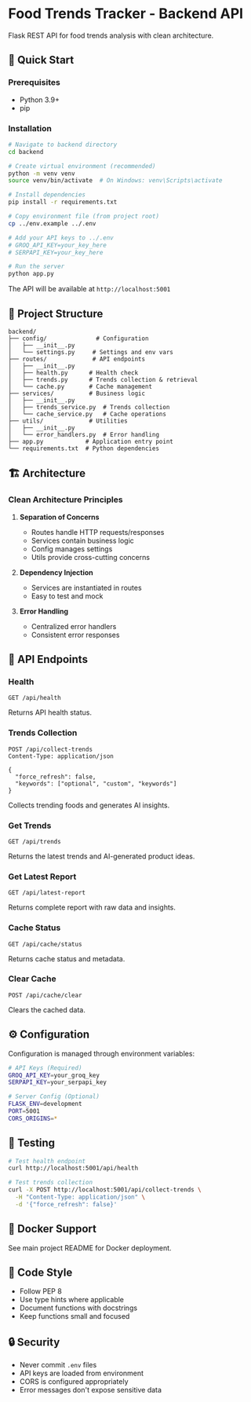 # Food Trends Tracker - Backend API

Flask REST API for food trends analysis with clean architecture.

## 🚀 Quick Start

### Prerequisites
- Python 3.9+
- pip

### Installation

```bash
# Navigate to backend directory
cd backend

# Create virtual environment (recommended)
python -m venv venv
source venv/bin/activate  # On Windows: venv\Scripts\activate

# Install dependencies
pip install -r requirements.txt

# Copy environment file (from project root)
cp ../env.example ../.env

# Add your API keys to ../.env
# GROQ_API_KEY=your_key_here
# SERPAPI_KEY=your_key_here

# Run the server
python app.py
```

The API will be available at `http://localhost:5001`

## 📁 Project Structure

```
backend/
├── config/              # Configuration
│   ├── __init__.py
│   └── settings.py     # Settings and env vars
├── routes/             # API endpoints
│   ├── __init__.py
│   ├── health.py      # Health check
│   ├── trends.py      # Trends collection & retrieval
│   └── cache.py       # Cache management
├── services/          # Business logic
│   ├── __init__.py
│   ├── trends_service.py  # Trends collection
│   └── cache_service.py   # Cache operations
├── utils/             # Utilities
│   ├── __init__.py
│   └── error_handlers.py  # Error handling
├── app.py            # Application entry point
└── requirements.txt  # Python dependencies
```

## 🏗️ Architecture

### Clean Architecture Principles

1. **Separation of Concerns**
   - Routes handle HTTP requests/responses
   - Services contain business logic
   - Config manages settings
   - Utils provide cross-cutting concerns

2. **Dependency Injection**
   - Services are instantiated in routes
   - Easy to test and mock

3. **Error Handling**
   - Centralized error handlers
   - Consistent error responses

## 🔌 API Endpoints

### Health

```http
GET /api/health
```

Returns API health status.

### Trends Collection

```http
POST /api/collect-trends
Content-Type: application/json

{
  "force_refresh": false,
  "keywords": ["optional", "custom", "keywords"]
}
```

Collects trending foods and generates AI insights.

### Get Trends

```http
GET /api/trends
```

Returns the latest trends and AI-generated product ideas.

### Get Latest Report

```http
GET /api/latest-report
```

Returns complete report with raw data and insights.

### Cache Status

```http
GET /api/cache/status
```

Returns cache status and metadata.

### Clear Cache

```http
POST /api/cache/clear
```

Clears the cached data.

## ⚙️ Configuration

Configuration is managed through environment variables:

```bash
# API Keys (Required)
GROQ_API_KEY=your_groq_key
SERPAPI_KEY=your_serpapi_key

# Server Config (Optional)
FLASK_ENV=development
PORT=5001
CORS_ORIGINS=*
```

## 🧪 Testing

```bash
# Test health endpoint
curl http://localhost:5001/api/health

# Test trends collection
curl -X POST http://localhost:5001/api/collect-trends \
  -H "Content-Type: application/json" \
  -d '{"force_refresh": false}'
```

## 🐳 Docker Support

See main project README for Docker deployment.

## 📝 Code Style

- Follow PEP 8
- Use type hints where applicable
- Document functions with docstrings
- Keep functions small and focused

## 🔒 Security

- Never commit `.env` files
- API keys are loaded from environment
- CORS is configured appropriately
- Error messages don't expose sensitive data

